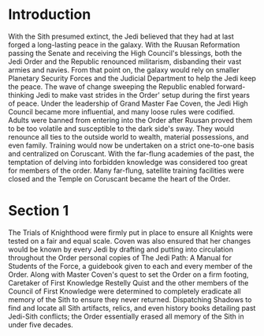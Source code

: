 # Introduction

With the Sith presumed extinct, the Jedi believed that they had at last forged a long-lasting peace in the galaxy.
With the Ruusan Reformation passing the Senate and receiving the High Council's blessings, both the Jedi Order and the Republic renounced militarism, disbanding their vast armies and navies.
From that point on, the galaxy would rely on smaller Planetary Security Forces and the Judicial Department to help the Jedi keep the peace.
The wave of change sweeping the Republic enabled forward-thinking Jedi to make vast strides in the Order' setup during the first years of peace.
Under the leadership of Grand Master Fae Coven, the Jedi High Council became more influential, and many loose rules were codified.
Adults were banned from entering into the Order after Ruusan proved them to be too volatile and susceptible to the dark side's sway.
They would renounce all ties to the outside world to wealth, material possessions, and even family.
Training would now be undertaken on a strict one-to-one basis and centralized on Coruscant.
With the far-flung academies of the past, the temptation of delving into forbidden knowledge was considered too great for members of the order.
Many far-flung, satellite training facilities were closed and the Temple on Coruscant became the heart of the Order.

# Section 1

The Trials of Knighthood were firmly put in place to ensure all Knights were tested on a fair and equal scale.
Coven was also ensured that her changes would be known by every Jedi by drafting and putting into circulation throughout the Order personal copies of The Jedi Path: A Manual for Students of the Force, a guidebook given to each and every member of the Order.
Along with Master Coven's quest to set the Order on a firm footing, Caretaker of First Knowledge Restelly Quist and the other members of the Council of First Knowledge were determined to completely eradicate all memory of the Sith to ensure they never returned.
Dispatching Shadows to find and locate all Sith artifacts, relics, and even history books detailing past Jedi-Sith conflicts; the Order essentially erased all memory of the Sith in under five decades.
